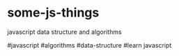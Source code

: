 # some-js-things
javascript data structure and algorithms

#javascript #algorithms #data-structure #learn javascript

